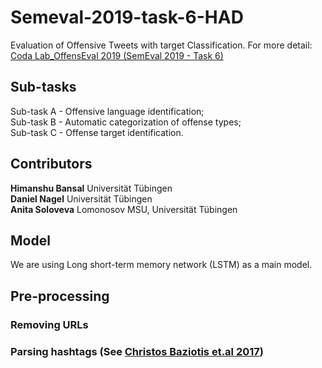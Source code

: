 # Semeval-2019-task-6-HAD
Evaluation of Offensive Tweets with target Classification. For more detail: [Coda Lab_OffensEval 2019 (SemEval 2019 - Task 6)](https://competitions.codalab.org/competitions/20011)

## Sub-tasks

Sub-task A - Offensive language identification;  <br/>
Sub-task B - Automatic categorization of offense types; <br/>
Sub-task C - Offense target identification.  <br/>

## Contributors 
**Himanshu Bansal** Universität Tübingen <br/>
**Daniel Nagel** Universität Tübingen <br/>
**Anita Soloveva**  Lomonosov MSU, Universität Tübingen <br/>

## Model

We are using Long short-term memory network (LSTM) as a main model.

## Pre-processing

### Removing URLs <br/>
### Parsing hashtags (See [Christos Baziotis et.al 2017](https://github.com/cbaziotis/ekphrasis))<br/>


